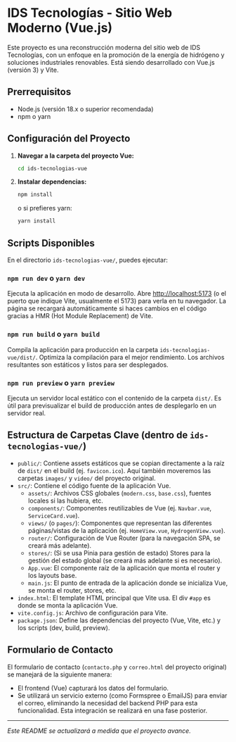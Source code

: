 # IDS Tecnologías - Sitio Web Moderno (Vue.js)

Este proyecto es una reconstrucción moderna del sitio web de IDS Tecnologías, con un enfoque en la promoción de la energía de hidrógeno y soluciones industriales renovables. Está siendo desarrollado con Vue.js (versión 3) y Vite.

## Prerrequisitos

- Node.js (versión 18.x o superior recomendada)
- npm o yarn

## Configuración del Proyecto

1.  **Navegar a la carpeta del proyecto Vue:**
    ```bash
    cd ids-tecnologias-vue
    ```

2.  **Instalar dependencias:**
    ```bash
    npm install
    ```
    o si prefieres yarn:
    ```bash
    yarn install
    ```

## Scripts Disponibles

En el directorio `ids-tecnologias-vue/`, puedes ejecutar:

### `npm run dev` o `yarn dev`

Ejecuta la aplicación en modo de desarrollo.
Abre [http://localhost:5173](http://localhost:5173) (o el puerto que indique Vite, usualmente el 5173) para verla en tu navegador.
La página se recargará automáticamente si haces cambios en el código gracias a HMR (Hot Module Replacement) de Vite.

### `npm run build` o `yarn build`

Compila la aplicación para producción en la carpeta `ids-tecnologias-vue/dist/`.
Optimiza la compilación para el mejor rendimiento. Los archivos resultantes son estáticos y listos para ser desplegados.

### `npm run preview` o `yarn preview`

Ejecuta un servidor local estático con el contenido de la carpeta `dist/`. Es útil para previsualizar el build de producción antes de desplegarlo en un servidor real.

## Estructura de Carpetas Clave (dentro de `ids-tecnologias-vue/`)

-   `public/`: Contiene assets estáticos que se copian directamente a la raíz de `dist/` en el build (ej. `favicon.ico`). Aquí también moveremos las carpetas `images/` y `video/` del proyecto original.
-   `src/`: Contiene el código fuente de la aplicación Vue.
    -   `assets/`: Archivos CSS globales (`modern.css`, `base.css`), fuentes locales si las hubiera, etc.
    -   `components/`: Componentes reutilizables de Vue (ej. `Navbar.vue`, `ServiceCard.vue`).
    -   `views/` (o `pages/`): Componentes que representan las diferentes páginas/vistas de la aplicación (ej. `HomeView.vue`, `HydrogenView.vue`).
    -   `router/`: Configuración de Vue Router (para la navegación SPA, se creará más adelante).
    -   `stores/`: (Si se usa Pinia para gestión de estado) Stores para la gestión del estado global (se creará más adelante si es necesario).
    -   `App.vue`: El componente raíz de la aplicación que monta el router y los layouts base.
    -   `main.js`: El punto de entrada de la aplicación donde se inicializa Vue, se monta el router, stores, etc.
-   `index.html`: El template HTML principal que Vite usa. El div `#app` es donde se monta la aplicación Vue.
-   `vite.config.js`: Archivo de configuración para Vite.
-   `package.json`: Define las dependencias del proyecto (Vue, Vite, etc.) y los scripts (dev, build, preview).

## Formulario de Contacto

El formulario de contacto (`contacto.php` y `correo.html` del proyecto original) se manejará de la siguiente manera:
- El frontend (Vue) capturará los datos del formulario.
- Se utilizará un servicio externo (como Formspree o EmailJS) para enviar el correo, eliminando la necesidad del backend PHP para esta funcionalidad. Esta integración se realizará en una fase posterior.

---

*Este README se actualizará a medida que el proyecto avance.*
